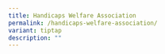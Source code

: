 ```yaml
---
title: Handicaps Welfare Association
permalink: /handicaps-welfare-association/
variant: tiptap
description: ""
---
```

